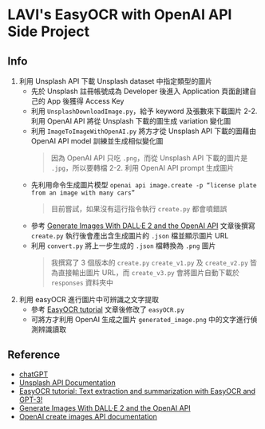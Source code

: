 # LAVI's EasyOCR with OpenAI API Side Project

## Info 
1. 利用 Unsplash API 下載 Unsplash dataset 中指定類型的圖片
	- 先於 Unsplash 註冊帳號成為 Developer 後進入 Application 頁面創建自己的 App 後獲得 Access Key
	- 利用 `UnsplashDownloadImage.py`，給予 keyword 及張數來下載圖片
2-2. 利用 OpenAI API 將從 Unsplash 下載的圖生成 variation 變化圖
	- 利用 `ImageToImageWithOpenAI.py` 將方才從 Unsplash API 下載的圖藉由 OpenAI API model 訓練並生成相似變化圖
		> 因為 OpenAI API 只吃 `.png`，而從 Unsplash API 下載的圖片是 `.jpg`，所以要轉檔
2-2. 利用 OpenAI API prompt 生成圖片
	- 先利用命令生成圖片模型 `openai api image.create -p “license plate from an image with many cars”`
		> 目前嘗試，如果沒有這行指令執行 `create.py` 都會噴錯誤
	- 參考 [Generate Images With DALL·E 2 and the OpenAI API](https://realpython.com/generate-images-with-dalle-openai-api/) 文章後撰寫 `create.py` 執行後會產出含生成圖片的 `.json` 檔並顯示圖片 URL
	- 利用 `convert.py` 將上一步生成的 `.json` 檔轉換為 `.png` 圖片
		> 我撰寫了 3 個版本的 `create.py`
		> `create_v1.py` 及 `create_v2.py` 皆為直接輸出圖片 URL，而 `create_v3.py` 會將圖片自動下載於 `responses` 資料夾中
3. 利用 easyOCR 進行圖片中可辨識之文字提取
	- 參考 [EasyOCR tutorial](https://lablab.ai/t/easyocr-and-gpt-extraction-summarization) 文章後修改了 `easyOCR.py`
	- 可將方才利用 OpenAI 生成之圖片 `generated_image.png` 中的文字進行偵測辨識讀取

## Reference
- [chatGPT](https://chat.openai.com/)
- [Unsplash API Documentation](https://unsplash.com/documentation#get-a-photo)
- [EasyOCR tutorial: Text extraction and summarization with EasyOCR and GPT-3!](https://lablab.ai/t/easyocr-and-gpt-extraction-summarization)
- [Generate Images With DALL·E 2 and the OpenAI API](https://realpython.com/generate-images-with-dalle-openai-api/)
- [OpenAI create images API documentation](https://platform.openai.com/docs/api-reference/images)



